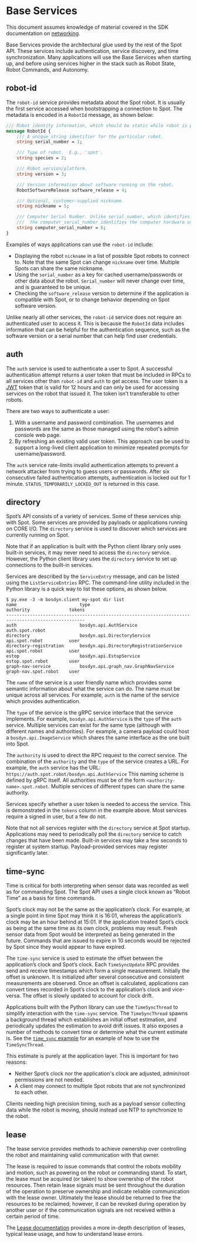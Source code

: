 <!--
Copyright (c) 2023 Boston Dynamics, Inc.  All rights reserved.

Downloading, reproducing, distributing or otherwise using the SDK Software
is subject to the terms and conditions of the Boston Dynamics Software
Development Kit License (20191101-BDSDK-SL).
-->

# Base Services

This document assumes knowledge of material covered in the SDK documentation on [networking](networking.md).

Base Services provide the architectural glue used by the rest of the Spot API. These services include authentication, service discovery, and time synchronization. Many applications will use the Base Services when starting up, and before using services higher in the stack such as Robot State, Robot Commands, and Autonomy.

## robot-id

The `robot-id` service provides metadata about the Spot robot. It is usually the first service accessed when bootstrapping a connection to Spot. The metadata is encoded in a `RobotId` message, as shown below:

```protobuf
/// Robot identity information, which should be static while robot is powered-on.
message RobotId {
    /// A unique string identifier for the particular robot.
    string serial_number = 1;

    /// Type of robot.  E.g., 'spot'.
    string species = 2;

    /// Robot version/platform.
    string version = 3;

    /// Version information about software running on the robot.
    RobotSoftwareRelease software_release = 4;

    /// Optional, customer-supplied nickname.
    string nickname = 5;

    /// Computer Serial Number. Unlike serial_number, which identifies a complete robot,
    ///  the computer_serial_number identifies the computer hardware used in the robot.
    string computer_serial_number = 6;
}
```

Examples of ways applications can use the `robot-id` include:

- Displaying the robot `nickname` in a list of possible Spot robots to connect to. Note that the same Spot can change `nickname` over time. Multiple Spots can share the same nickname.
- Using the `serial_number` as a key for cached username/passwords or other data about the robot. `Serial_number` will never change over time, and is guaranteed to be unique.
- Checking the `software_release` version to determine if the application is compatible with Spot, or to change behavior depending on Spot software version.

Unlike nearly all other services, the `robot-id` service does not require an authenticated user to access it. This is because the `RobotId` data includes information that can be helpful for the authentication sequence, such as the software version or a serial number that can help find user credentials.

## auth

The `auth` service is used to authenticate a user to Spot. A successful authentication attempt returns a user token that must be included in RPCs to all services other than `robot-id` and `auth` to get access. The user token is a [JWT](https://jwt.io) token that is valid for 12 hours and can only be used for accessing services on the robot that issued it. The token isn’t transferable to other robots.

There are two ways to authenticate a user:

1. With a username and password combination. The usernames and passwords are the same as those managed using the robot's admin console web page.
2. By refreshing an existing valid user token. This approach can be used to support a long-lived client application to minimize repeated prompts for username/password.

The `auth` service rate-limits invalid authentication attempts to prevent a network attacker from trying to guess users or passwords. After six consecutive failed authentication attempts, authentication is locked out for 1 minute. `STATUS_TEMPORARILY_LOCKED_OUT` is returned in this case.

## directory

Spot’s API consists of a variety of services. Some of these services ship with Spot. Some services are provided by payloads or applications running on CORE I/O. The `directory` service is used to discover which services are currently running on Spot.

Note that if an application is built with the Python client library only uses built-in services, it may never need to access the `directory` service. However, the Python client library uses the `directory` service to set up connections to the built-in services.

Services are described by the `ServiceEntry` message, and can be listed using the `ListServiceEntries` RPC. The command-line utility included in the Python library is a quick way to list these options, as shown below.

```
$ py.exe -3 -m bosdyn.client my-spot dir list
name                        type                                      authority               tokens
----------------------------------------------------------------------------------------------------
auth                        bosdyn.api.AuthService                    auth.spot.robot
directory                   bosdyn.api.DirectoryService               api.spot.robot          user
directory-registration      bosdyn.api.DirectoryRegistrationService   api.spot.robot          user
estop                       bosdyn.api.EstopService                   estop.spot.robot        user
graph-nav-service           bosdyn.api.graph_nav.GraphNavService      graph-nav.spot.robot    user
```

The `name` of the service is a user friendly name which provides some semantic information about what the service can do. The name must be unique across all services. For example, `auth` is the name of the service which provides authentication.

The `type` of the service is the gRPC service interface that the service implements. For example, `bosdyn.api.AuthService` is the `type` of the `auth` service. Multiple services can exist for the same type (although with different names and authorities). For example, a camera payload could host a `bosdyn.api.ImageService` which shares the same interface as the one built into Spot.

The `authority` is used to direct the RPC request to the correct service. The combination of the `authority` and the `type` of the service creates a URL. For example, the `auth` service has the URL: `https://auth.spot.robot/bosdyn.api.AuthService` This naming scheme is defined by gRPC itself. All authorities must be of the form `<authority-name>.spot.robot`. Multiple services of different types can share the same authority.

Services specify whether a user token is needed to access the service. This is demonstrated in the `tokens` column in the example above. Most services require a signed in user, but a few do not.

Note that not all services register with the `directory` service at Spot startup. Applications may need to periodically poll the `directory` service to catch changes that have been made. Built-in services may take a few seconds to register at system startup. Payload-provided services may register significantly later.

## time-sync

Time is critical for both interpreting when sensor data was recorded as well as for commanding Spot. The Spot API uses a single clock known as “Robot Time” as a basis for time commands.

Spot’s clock may not be the same as the application’s clock. For example, at a single point in time Spot may think it is 16:01, whereas the application’s clock may be an hour behind at 15:01. If the application treated Spot’s clock as being at the same time as its own clock, problems may result. Fresh sensor data from Spot would be interpreted as being generated in the future. Commands that are issued to expire in 10 seconds would be rejected by Spot since they would appear to have expired.

The `time-sync` service is used to estimate the offset between the application’s clock and Spot’s clock. Each `TimeSyncUpdate` RPC provides send and receive timestamps which form a single measurement. Initially the offset is unknown. It is initialized after several consecutive and consistent measurements are observed. Once an offset is calculated, applications can convert times recorded in Spot’s clock to the application’s clock and vice-versa. The offset is slowly updated to account for clock drift.

Applications built with the Python library can use the `TimeSyncThread` to simplify interaction with the `time-sync` service. The `TimeSyncThread` spawns a background thread which establishes an initial offset estimation, and periodically updates the estimation to avoid drift issues. It also exposes a number of methods to convert time or determine what the current estimate is. See the [`time_sync` example](../../python/examples/time_sync/README.md) for an example of how to use the `TimeSyncThread`.

This estimate is purely at the application layer. This is important for two reasons:

- Neither Spot’s clock nor the application's clock are adjusted, admin/root permissions are not needed.
- A client may connect to multiple Spot robots that are not synchronized to each other.

Clients needing high precision timing, such as a payload sensor collecting data while the robot is moving, should instead use NTP to synchronize to the robot.

## lease

The lease service provides methods to achieve ownership over controlling the robot and maintaining valid communication with that owner.

The lease is required to issue commands that control the robots mobility and motion, such as powering on the robot or commanding stand. To start, the lease must be acquired (or taken) to show ownership of the robot resources. Then retain lease signals must be sent throughout the duration of the operation to preserve ownership and indicate reliable communication with the lease owner. Ultimately the lease should be returned to free the resources to be reclaimed; however, it can be revoked during operation by another user or if the communication signals are not received within a certain period of time.

The [Lease documentation](lease_service.md) provides a more in-depth description of leases, typical lease usage, and how to understand lease errors.
